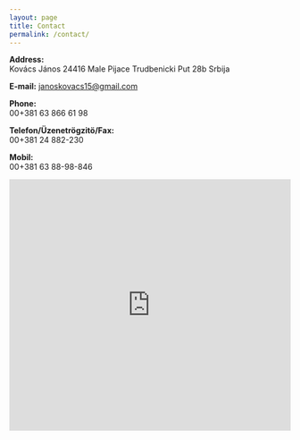 ```yaml
---
layout: page
title: Contact
permalink: /contact/
---
```


**Address:**  
Kovács János 24416 Male Pijace Trudbenicki Put 28b Srbija

**E-mail:** <a href="mailto:janoskovacs15@gmail.com">janoskovacs15@gmail.com</a>

**Phone:**  
00+381 63 866 61 98

**Telefon/Üzenetrögzitö/Fax:**  
00+381 24 882-230 

**Mobil:**  
00+381 63 88-98-846 

<div class="text-center">
	<iframe src="https://www.google.com/maps/embed?pb=!1m18!1m12!1m3!1d44293.90352532428!2d19.872582761030802!3d46.063683602723735!2m3!1f0!2f0!3f0!3m2!1i1024!2i768!4f13.1!3m3!1m2!1s0x4744996974caef51%3A0x4475a70c5dd9e92b!2sMale+Pijace%2C+Serbia!5e0!3m2!1sen!2sca!4v1531071126752" width="100%" height="450" frameborder="0" style="border:0" allowfullscreen></iframe>	
</div>
